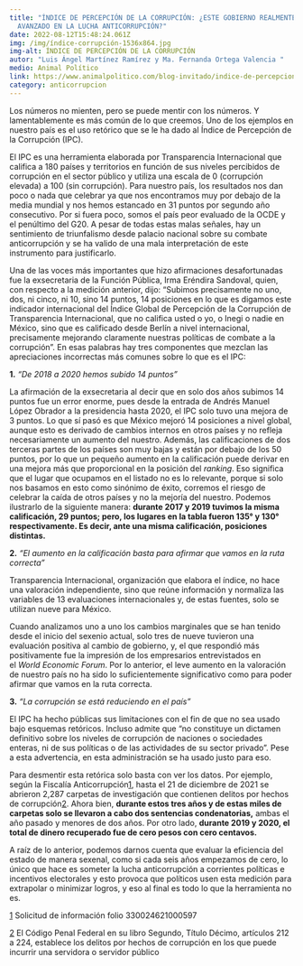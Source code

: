 ```yaml
---
title: "ÍNDICE DE PERCEPCIÓN DE LA CORRUPCIÓN: ¿ESTE GOBIERNO REALMENTE HA
  AVANZADO EN LA LUCHA ANTICORRUPCIÓN?"
date: 2022-08-12T15:48:24.061Z
img: /img/índice-corrupción-1536x864.jpg
img-alt: ÍNDICE DE PERCEPCIÓN DE LA CORRUPCIÓN
autor: "Luis Ángel Martínez Ramírez y Ma. Fernanda Ortega Valencia "
medio: Animal Político
link: https://www.animalpolitico.com/blog-invitado/indice-de-percepcion-de-la-corrupcion-este-gobierno-ha-avanzado-en-la-lucha-anticorrupcion/
category: anticorrupcion
---
```

<!--StartFragment-->

Los números no mienten, pero se puede mentir con los números. Y lamentablemente es más común de lo que creemos. Uno de los ejemplos en nuestro país es el uso retórico que se le ha dado al Índice de Percepción de la Corrupción (IPC).

El IPC es una herramienta elaborada por Transparencia Internacional que califica a 180 países y territorios en función de sus niveles percibidos de corrupción en el sector público y utiliza una escala de 0 (corrupción elevada) a 100 (sin corrupción). Para nuestro país, los resultados nos dan poco o nada que celebrar ya que nos encontramos muy por debajo de la media mundial y nos hemos estancado en 31 puntos por segundo año consecutivo. Por si fuera poco, somos el país peor evaluado de la OCDE y el penúltimo del G20. A pesar de todas estas malas señales, hay un sentimiento de triunfalismo desde palacio nacional sobre su combate anticorrupción y se ha valido de una mala interpretación de este instrumento para justificarlo.

Una de las voces más importantes que hizo afirmaciones desafortunadas fue la exsecretaria de la Función Pública, Irma Eréndira Sandoval, quien, con respecto a la medición anterior, dijo: “Subimos precisamente no uno, dos, ni cinco, ni 10, sino 14 puntos, 14 posiciones en lo que es digamos este indicador internacional del Índice Global de Percepción de la Corrupción de Transparencia Internacional, que no califica usted o yo, o Inegi o nadie en México, sino que es calificado desde Berlín a nivel internacional, precisamente mejorando claramente nuestras políticas de combate a la corrupción”. En esas palabras hay tres componentes que mezclan las apreciaciones incorrectas más comunes sobre lo que es el IPC:

**1.** *“De 2018 a 2020 hemos subido 14 puntos”*

La afirmación de la exsecretaria al decir que en solo dos años subimos 14 puntos fue un error enorme, pues desde la entrada de Andrés Manuel López Obrador a la presidencia hasta 2020, el IPC solo tuvo una mejora de 3 puntos. Lo que sí pasó es que México mejoró 14 posiciones a nivel global, aunque esto es derivado de cambios internos en otros países y no refleja necesariamente un aumento del nuestro. Además, las calificaciones de dos terceras partes de los países son muy bajas y están por debajo de los 50 puntos, por lo que un pequeño aumento en la calificación puede derivar en una mejora más que proporcional en la posición del *ranking*. Eso significa que el lugar que ocupamos en el listado no es lo relevante, porque si solo nos basamos en esto como sinónimo de éxito, corremos el riesgo de celebrar la caída de otros países y no la mejoría del nuestro. Podemos ilustrarlo de la siguiente manera: **durante 2017 y 2019 tuvimos la misma calificación, 29 puntos; pero, los lugares en la tabla fueron 135° y 130° respectivamente. Es decir, ante una misma calificación, posiciones distintas.**

**2.** *“El aumento en la calificación basta para afirmar que vamos en la ruta correcta”*

Transparencia Internacional, organización que elabora el índice, no hace una valoración independiente, sino que reúne información y normaliza las variables de 13 evaluaciones internacionales y, de estas fuentes, solo se utilizan nueve para México.

Cuando analizamos uno a uno los cambios marginales que se han tenido desde el inicio del sexenio actual, solo tres de nueve tuvieron una evaluación positiva al cambio de gobierno, y, el que respondió más positivamente fue la impresión de los empresarios entrevistados en el *World Economic Forum*. Por lo anterior, el leve aumento en la valoración de nuestro país no ha sido lo suficientemente significativo como para poder afirmar que vamos en la ruta correcta.

**3.** *“La corrupción se está reduciendo en el país”*

El IPC ha hecho públicas sus limitaciones con el fin de que no sea usado bajo esquemas retóricos. Incluso admite que “no constituye un dictamen definitivo sobre los niveles de corrupción de naciones o sociedades enteras, ni de sus políticas o de las actividades de su sector privado”. Pese a esta advertencia, en esta administración se ha usado justo para eso.

Para desmentir esta retórica solo basta con ver los datos. Por ejemplo, según la Fiscalía Anticorrupción[1](https://www.animalpolitico.com/blog-invitado/indice-de-percepcion-de-la-corrupcion-este-gobierno-ha-avanzado-en-la-lucha-anticorrupcion/#_ftn1), hasta el 21 de diciembre de 2021 se abrieron 2,287 carpetas de investigación que contienen delitos por hechos de corrupción[2](https://www.animalpolitico.com/blog-invitado/indice-de-percepcion-de-la-corrupcion-este-gobierno-ha-avanzado-en-la-lucha-anticorrupcion/#_ftn2). Ahora bien, **durante estos tres años y de estas miles de carpetas solo se llevaron a cabo dos sentencias condenatorias,** ambas el año pasado y menores de dos años. Por otro lado, **durante 2019 y 2020, el total de dinero recuperado fue de cero pesos con cero centavos.**

A raíz de lo anterior, podemos darnos cuenta que evaluar la eficiencia del estado de manera sexenal, como si cada seis años empezamos de cero, lo único que hace es someter la lucha anticorrupción a corrientes políticas e incentivos electorales y esto provoca que políticos usen esta medición para extrapolar o minimizar logros, y eso al final es todo lo que la herramienta no es.

[1](https://www.animalpolitico.com/blog-invitado/indice-de-percepcion-de-la-corrupcion-este-gobierno-ha-avanzado-en-la-lucha-anticorrupcion/#_ftnref1) Solicitud de información folio 330024621000597

[2](https://www.animalpolitico.com/blog-invitado/indice-de-percepcion-de-la-corrupcion-este-gobierno-ha-avanzado-en-la-lucha-anticorrupcion/#_ftnref2) El Código Penal Federal en su libro Segundo, Título Décimo, artículos 212 a 224, establece los delitos por hechos de corrupción en los que puede incurrir una servidora o servidor público

<!--EndFragment-->